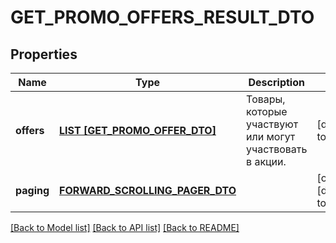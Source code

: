 # GET_PROMO_OFFERS_RESULT_DTO

## Properties
Name | Type | Description | Notes
------------ | ------------- | ------------- | -------------
**offers** | [**LIST [GET_PROMO_OFFER_DTO]**](GetPromoOfferDTO.md) | Товары, которые участвуют или могут участвовать в акции. | [default to null]
**paging** | [**FORWARD_SCROLLING_PAGER_DTO**](ForwardScrollingPagerDTO.md) |  | [optional] [default to null]

[[Back to Model list]](../README.md#documentation-for-models) [[Back to API list]](../README.md#documentation-for-api-endpoints) [[Back to README]](../README.md)


